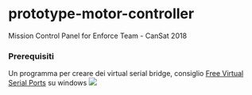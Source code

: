 # prototype-motor-controller
Mission Control Panel for Enforce Team - CanSat 2018

### Prerequisiti

Un programma per creare dei virtual serial bridge, consiglio [Free Virtual Serial Ports](https://freevirtualserialports.com) su windows
![](http://drive.google.com/uc?export=view&id=0B1dbqQcwaKoKOWdBQ19admQ3cGc)

